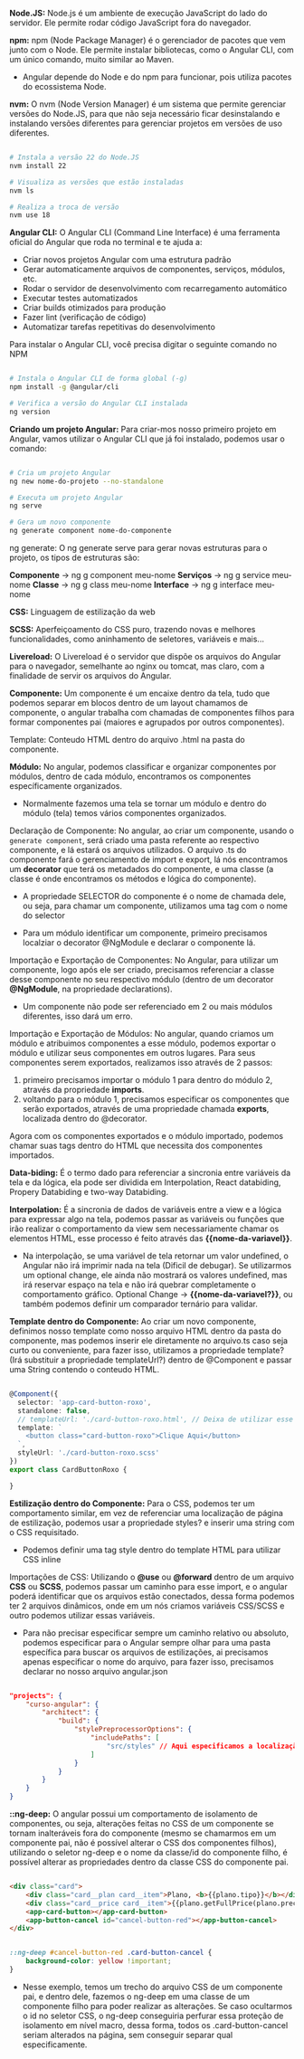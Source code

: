 **Node.JS:** Node.js é um ambiente de execução JavaScript do lado do servidor. Ele permite rodar código JavaScript fora do navegador.  

**npm:** npm (Node Package Manager) é o gerenciador de pacotes que vem junto com o Node. Ele permite instalar bibliotecas, como o Angular CLI, com um único comando, muito similar ao Maven.

- Angular depende do Node e do npm para funcionar, pois utiliza pacotes do ecossistema Node.

**nvm:** O nvm (Node Version Manager) é um sistema que permite gerenciar versões do Node.JS, para que não seja necessário ficar desinstalando e instalando versões diferentes para gerenciar projetos em versões de uso diferentes.

``` bash

# Instala a versão 22 do Node.JS
nvm install 22

# Visualiza as versões que estão instaladas
nvm ls

# Realiza a troca de versão
nvm use 18

```

**Angular CLI:** O Angular CLI (Command Line Interface) é uma ferramenta oficial do Angular que roda no terminal e te ajuda a:

- Criar novos projetos Angular com uma estrutura padrão
- Gerar automaticamente arquivos de componentes, serviços, módulos, etc.
- Rodar o servidor de desenvolvimento com recarregamento automático
- Executar testes automatizados
- Criar builds otimizados para produção
- Fazer lint (verificação de código)
- Automatizar tarefas repetitivas do desenvolvimento

Para instalar o Angular CLI, você precisa digitar o seguinte comando no NPM

``` bash

# Instala o Angular CLI de forma global (-g)
npm install -g @angular/cli

# Verifica a versão do Angular CLI instalada
ng version

```

**Criando um projeto Angular:** Para criar-mos nosso primeiro projeto em Angular, vamos utilizar o Angular CLI que já foi instalado, podemos usar o comando:

``` bash

# Cria um projeto Angular
ng new nome-do-projeto --no-standalone

# Executa um projeto Angular
ng serve

# Gera um novo componente
ng generate component nome-do-componente

```

ng generate: O ng generate serve para gerar novas estruturas para o projeto, os tipos de estruturas são:

**Componente** -> ng g component meu-nome
**Serviços** -> ng g service meu-nome
**Classe** -> ng g class meu-nome
**Interface** -> ng g interface meu-nome

**CSS:** Linguagem de estilização da web

**SCSS:** Aperfeiçoamento do CSS puro, trazendo novas e melhores funcionalidades, como aninhamento de seletores, variáveis e mais...

**Livereload:** O Livereload é o servidor que dispõe os arquivos do Angular para o navegador, semelhante ao nginx ou tomcat, mas claro, com a finalidade de servir os arquivos do Angular.

**Componente:** Um componente é um encaixe dentro da tela, tudo que podemos separar em blocos dentro de um layout chamamos de componente, o angular trabalha com chamadas de componentes filhos para formar componentes pai (maiores e agrupados por outros componentes).

Template: Conteudo HTML dentro do arquivo .html na pasta do componente.

**Módulo:** No angular, podemos classificar e organizar componentes por módulos, dentro de cada módulo, encontramos os componentes específicamente organizados.

- Normalmente fazemos uma tela se tornar um módulo e dentro do módulo (tela) temos vários componentes organizados.

Declaração de Componente: No angular, ao criar um componente, usando o ``generate component``, será criado uma pasta referente ao respectivo componente, e lá estará os arquivos utilizados. O arquivo .ts do componente fará o gerenciamento de import e export, lá nós encontramos um **decorator** que terá os metadados do componente, e uma classe (a classe é onde encontramos os métodos e lógica do componente).

- A propriedade SELECTOR do componente é o nome de chamada dele, ou seja, para chamar um componente, utilizamos uma tag com o nome do selector

- Para um módulo identificar um componente, primeiro precisamos localziar o decorator @NgModule e declarar o componente lá.

Importação e Exportação de Componentes: No Angular, para utilizar um componente, logo após ele ser criado, precisamos referenciar a classe desse componente no seu respectivo módulo (dentro de um decorator **@NgModule**, na propriedade declarations).

- Um componente não pode ser referenciado em 2 ou mais módulos diferentes, isso dará um erro.

Importação e Exportação de Módulos: No angular, quando criamos um módulo e atribuimos componentes a esse módulo, podemos exportar o módulo e utilizar seus componentes em outros lugares. Para seus componentes serem exportados, realizamos isso através de 2 passos: 

1. primeiro precisamos importar o módulo 1 para dentro do módulo 2, através da propriedade **imports**.
2. voltando para o módulo 1, precisamos especificar os componentes que serão exportados, através de uma propriedade chamada **exports**, localizada dentro do @decorator. 

Agora com os componentes exportados e o módulo importado, podemos chamar suas tags dentro do HTML que necessita dos componentes importados.

**Data-biding:** É o termo dado para referenciar a sincronia entre variáveis da tela e da lógica, ela pode ser dividida em Interpolation, React databiding, Propery Databiding e two-way Databiding.

**Interpolation:** É a sincronia de dados de variáveis entre a view e a lógica para expressar algo na tela, podemos passar as variáveis ou funções que irão realizar o comportamento da view sem necessariamente chamar os elementos HTML, esse processo é feito através das **{{nome-da-variavel}}**.

- Na interpolação, se uma variável de tela retornar um valor undefined, o Angular não irá imprimir nada na tela (Dificil de debugar). Se utilizarmos um optional change, ele ainda não mostrará os valores undefined, mas irá reservar espaço na tela e não irá quebrar completamente o comportamento gráfico.  Optional Change -> **{{nome-da-variavel?}}**, ou também podemos definir um comparador ternário para validar.

**Template dentro do Componente:** Ao criar um novo componente, definimos nosso template como nosso arquivo HTML dentro da pasta do componente, mas podemos inserir ele diretamente no arquivo.ts caso seja curto ou conveniente, para fazer isso, utilizamos a propriedade template? (Irá substituir a propriedade templateUrl?) dentro de @Component e passar uma String contendo o conteudo HTML.

``` typescript

@Component({
  selector: 'app-card-button-roxo',
  standalone: false,
  // templateUrl: './card-button-roxo.html', // Deixa de utilizar esse caminho para usar um template inline
  template: `
    <button class="card-button-roxo">Clique Aqui</button>
  `,
  styleUrl: './card-button-roxo.scss'
})
export class CardButtonRoxo {

}

```

**Estilização dentro do Componente:** Para o CSS, podemos ter um comportamento similar, em vez de referenciar uma localização de página de estilização, podemos usar a propriedade styles? e inserir uma string com o CSS requisitado.

- Podemos definir uma tag style dentro do template HTML para utilizar CSS inline

Importações de CSS: Utilizando o **@use** ou **@forward** dentro de um arquivo **CSS** ou **SCSS**, podemos passar um caminho para esse import, e o angular poderá identificar que os arquivos estão conectados, dessa forma podemos ter 2 arquivos dinâmicos, onde em um nós criamos variáveis CSS/SCSS e outro podemos utilizar essas variáveis.

- Para não precisar especificar sempre um caminho relativo ou absoluto, podemos especificar para o Angular sempre olhar para uma pasta específica para buscar os arquivos de estilizações, ai precisamos apenas especificar o nome do arquivo, para fazer isso, precisamos declarar no nosso arquivo angular.json

``` JSON

"projects": {
    "curso-angular": {
        "architect": {
            "build": {
                "stylePreprocessorOptions": {
                    "includePaths": [
                        "src/styles" // Aqui especificamos a localização da pasta geral de CSS/SCSS
                    ]
                }
            }
        }
    }
}

```

**::ng-deep:** O angular possui um comportamento de isolamento de componentes, ou seja, alterações feitas no CSS de um componente se tornam inalteráveis fora do componente (mesmo se chamarmos em um componente pai, não é possível alterar o CSS dos componentes filhos), utilizando o seletor ng-deep e o nome da classe/id do componente filho, é possível alterar as propriedades dentro da classe CSS do componente pai.

``` HTML

<div class="card">
    <div class="card__plan card__item">Plano, <b>{{plano.tipo}}</b></div>
    <div class="card__price card__item">{{plano.getFullPrice(plano.preco)}}</div>
    <app-card-button></app-card-button>
    <app-button-cancel id="cancel-button-red"></app-button-cancel>
</div>

```

``` CSS 

::ng-deep #cancel-button-red .card-button-cancel {
    background-color: yellow !important;
}

```

- Nesse exemplo, temos um trecho do arquivo CSS de um componente pai, e dentro dele, fazemos o ng-deep em uma classe de um componente filho para poder realizar as alterações. Se caso ocultarmos o id no seletor CSS, o ng-deep conseguiria perfurar essa proteção de isolamento em nível macro, dessa forma, todos os .card-button-cancel seriam alterados na página, sem conseguir separar qual especificamente.
